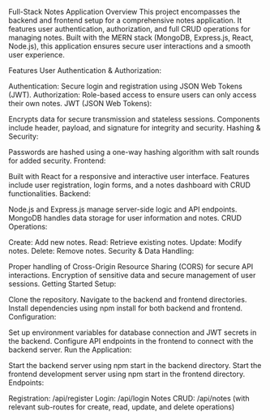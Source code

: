Full-Stack Notes Application
Overview
This project encompasses the backend and frontend setup for a comprehensive notes application. It features user authentication, authorization, and full CRUD operations for managing notes. Built with the MERN stack (MongoDB, Express.js, React, Node.js), this application ensures secure user interactions and a smooth user experience.

Features
User Authentication & Authorization:

Authentication: Secure login and registration using JSON Web Tokens (JWT).
Authorization: Role-based access to ensure users can only access their own notes.
JWT (JSON Web Tokens):

Encrypts data for secure transmission and stateless sessions.
Components include header, payload, and signature for integrity and security.
Hashing & Security:

Passwords are hashed using a one-way hashing algorithm with salt rounds for added security.
Frontend:

Built with React for a responsive and interactive user interface.
Features include user registration, login forms, and a notes dashboard with CRUD functionalities.
Backend:

Node.js and Express.js manage server-side logic and API endpoints.
MongoDB handles data storage for user information and notes.
CRUD Operations:

Create: Add new notes.
Read: Retrieve existing notes.
Update: Modify notes.
Delete: Remove notes.
Security & Data Handling:

Proper handling of Cross-Origin Resource Sharing (CORS) for secure API interactions.
Encryption of sensitive data and secure management of user sessions.
Getting Started
Setup:

Clone the repository.
Navigate to the backend and frontend directories.
Install dependencies using npm install for both backend and frontend.
Configuration:

Set up environment variables for database connection and JWT secrets in the backend.
Configure API endpoints in the frontend to connect with the backend server.
Run the Application:

Start the backend server using npm start in the backend directory.
Start the frontend development server using npm start in the frontend directory.
Endpoints:

Registration: /api/register
Login: /api/login
Notes CRUD: /api/notes (with relevant sub-routes for create, read, update, and delete operations)
